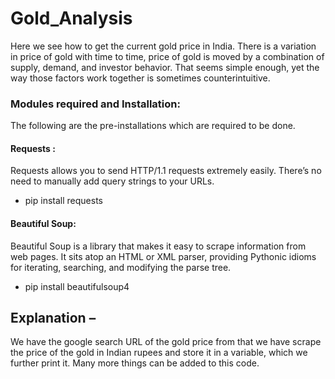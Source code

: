 # Gold_Analysis

Here we see how to get the current gold price in India. There is a variation in price of gold with time to time, price of gold is moved by a combination of supply, demand, and investor behavior. That seems simple enough, yet the way those factors work together is sometimes counterintuitive.

### Modules required and Installation:
The following are the pre-installations which are required to be done.

#### Requests :
Requests allows you to send HTTP/1.1 requests extremely easily. There’s no need to manually add query strings to your URLs.

- pip install requests

#### Beautiful Soup:
Beautiful Soup is a library that makes it easy to scrape information from web pages. It sits atop an HTML or XML parser, providing Pythonic idioms for iterating, searching, and modifying the parse tree.

- pip install beautifulsoup4

## Explanation –

We have the google search URL of the gold price from that we have scrape the price of the gold in Indian rupees and store it in a variable, which we further print it.
Many more things can be added to this code.
